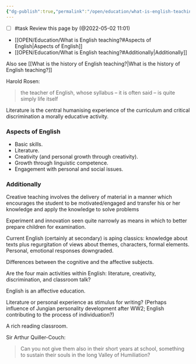 ```yaml
---
{"dg-publish":true,"permalink":"/open/education/what-is-english-teaching/","dgHomeLink":true,"dgPassFrontmatter":false}
---
```



- [ ] #task Review this page by (@2022-05-02 11:01)

- [[OPEN/Education/What is English teaching?#Aspects of English|Aspects of English]]
- [[OPEN/Education/What is English teaching?#Additionally|Additionally]]


Also see [[What is the history of English teaching?|What is the history of English teaching?]]

Harold Rosen:

> the teacher of English, whose syllabus – it is often said – is quite simply life  itself


Literature is the central humanising experience of the curriculum and critical discrimination a morally educative activity.

### Aspects of English
- Basic skills.
- Literature.
- Creativity (and personal growth through creativity).
- Growth through linguistic competence.
- Engagement with personal and social issues.
  
### Additionally
  
  Creative teaching involves the delivery of material in a manner which encourages the student to be motivated/engaged and transfer his or her knowledge and apply the knowledge to solve problems 
  
  Experiment and innovation seen quite narrowly as means in which to better prepare children for examination.
  
  Current English (certainly at secondary) is aping classics: knowledge about texts plus regurgitation of views about themes, characters, formal elements. Personal, emotional responses downgraded.
  
  Differences between the cognitive and the affective subjects.
  
  Are the four main activities within English: literature, creativity, discrimination, and classroom talk?
  
  English is an affective education.
  
  Literature or personal experience as stimulus for writing? (Perhaps influence of Jungian personality development after WW2; English contributing to the process of individuation?)
  
  A rich reading classroom.
  
  Sir Arthur Quiller-Couch: 
  
  > Can you not give them also in their short years at school, something to sustain their souls in the long Valley of Humiliation?




